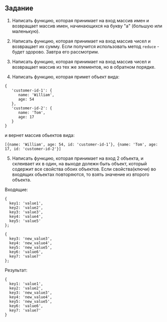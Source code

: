 ## Задание

1. Написать функцию, которая принимает на вход массив имен и возвращает массив имен,
начинающихся на букву "а" (большую или маленькую).

2. Написать функцию, которая принимает на вход массив чисел и возвращает их сумму.
Если получится использовать метод `reduce` - будет здорово. Завтра его рассмотрим.

3. Написать функцию, которая принимает на вход массив чисел и возвращает массив из тех же элементов, но в обратном порядке.

4. Написать функцию, которая примет объект вида:
```
{
   'customer-id-1': {
      name: 'William',
      age: 54
   },
   'customer-id-2': {
      name: 'Tоm',
      age: 17
   }
}
```
и вернет массив обьектов вида:

```
[{name: 'William', age: 54, id: 'customer-id-1’}, {name: 'Tom', age: 17, id: 'customer-id-2'}]
```


5. Написать функцию, которая принимает на вход 2 объекта, и склеивает их в один,
на выходе долежн быть объект, который содержит все свойства обоих объектов.
Если свойства(ключи) во входящих обьектах повторяются, то взять значение из второго объекта.

Входящие:
```
{
  key1: 'value1',
  key2: 'value2',
  key3: 'value3',
  key4: 'value4',
  key5: 'value5'
};

{
  key3: 'new_value3',
  key4: 'new_value4',
  key5: 'new_value5',
  key6: 'value6',
  key7: 'value7'
};
```

Результат:
```
{
  key1: 'value1',
  key2: 'value2',
  key3: 'new_value3',
  key4: 'new_value4',
  key5: 'new_value5',
  key6: 'value6',
  key7: 'value7'
}
```